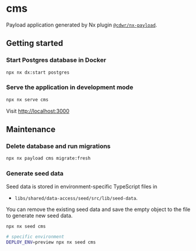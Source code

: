 # cms

Payload application generated by Nx plugin [`@cdwr/nx-payload`](https://github.com/codeware-sthlm/codeware/tree/master/packages/nx-payload).

## Getting started

### Start Postgres database in Docker

```sh
npx nx dx:start postgres
```

### Serve the application in development mode

```sh
npx nx serve cms
```

Visit <http://localhost:3000>

## Maintenance

### Delete database and run migrations

```sh
npx nx payload cms migrate:fresh
```

### Generate seed data

Seed data is stored in environment-specific TypeScript files in

- `libs/shared/data-access/seed/src/lib/seed-data`.

You can remove the existing seed data and save the empty object to the file to generate new seed data.

```sh
npx nx seed cms

# specific environment
DEPLOY_ENV=preview npx nx seed cms
```
